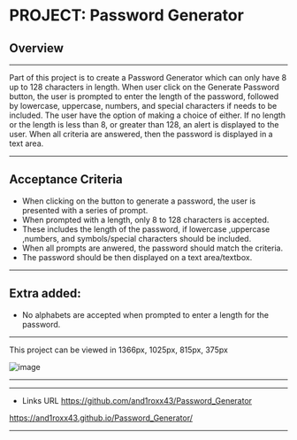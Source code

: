 # PROJECT: Password Generator

## Overview
___
Part of this project is to create a Password Generator which can only have 8 up to 128 characters in length. When user click on the Generate Password button, the user is prompted to enter the length of the password, followed by lowercase, uppercase, numbers, and special characters if needs to be included.
The user have the option of making a choice of either.
If no length or the length is less than 8, or greater than 128, an alert is displayed to the user.
When all criteria are answered, then the password is displayed in a text area.
___

## Acceptance Criteria
- When clicking on the button to generate a password, the user is presented with a series of prompt.
- When prompted with a length, only 8 to 128 characters is accepted.
- These includes the length of the password, if lowercase ,uppercase ,numbers, and symbols/special characters should be included.
- When all prompts are anwered, the password should match the criteria.
- The password should be then displayed on a text area/textbox.

___
## Extra added:
- No alphabets are accepted when prompted to enter a length for the password.
____
This project can be viewed in 1366px, 1025px, 815px, 375px

![image](https://user-images.githubusercontent.com/14179472/110422420-739cdb80-80f3-11eb-97d3-70aa47750633.png)

___
___

- Links URL
https://github.com/and1roxx43/Password_Generator

https://and1roxx43.github.io/Password_Generator/

___


